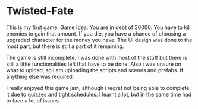 # Twisted-Fate
This is my first game. 
Game Idea:
You are in debt of 30000. You have to kill enemies to gain that amount. If you die, you have a chance of choosing a upgraded character for the money you have.
The UI design was done to the most part, but there is still a part of it remaining.

The game is still incomplete. I was done with most of the stuff but there is still a little functionalities left that have to be done. Also i was unsure on what to upload, so i am uploading the scripts and scenes and prefabs. If anything else was required.

I really enjoyed this game jam, although i regret not being able to complete it due to quizzes and tight schedules. I learnt a lot, but in the same time had to face a lot of issues. 
